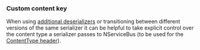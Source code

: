 
### Custom content key

When using [additional deserializers](/nservicebus/serialization/#specifying-additional-deserializers) or transitioning between different versions of the same serializer it can be helpful to take explicit control over the content type a serializer passes to NServiceBus (to be used for the [ContentType header](/nservicebus/messaging/headers.md#serialization-headers-nservicebus-contenttype)).